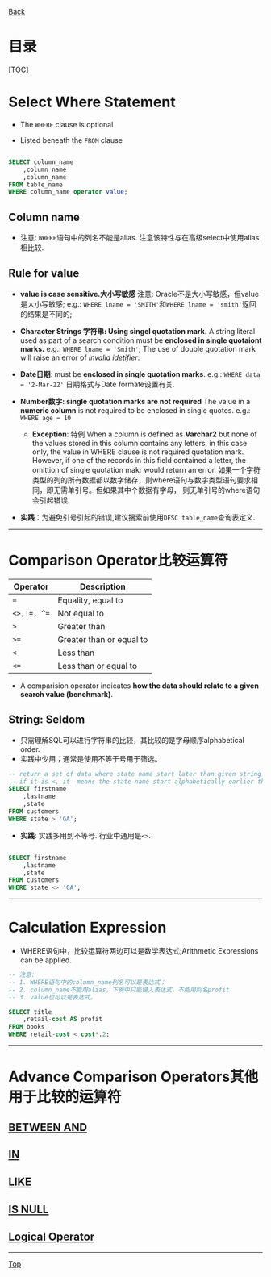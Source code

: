 [Back](../../index.md)

# 目录
[TOC]

# Select Where Statement

- The `WHERE` clause is optional

- Listed beneath the `FROM` clause

```SQL

SELECT column_name
    ,column_name
    ,column_name
FROM table_name
WHERE column_name operator value;

```

## Column name

- 注意: `WHERE`语句中的列名不能是alias. 注意该特性与在高级select中使用alias相比较.

## Rule for value

- **value is case sensitive.大小写敏感**
    注意: Oracle不是大小写敏感，但value是大小写敏感;
    e.g.: `WHERE lname = 'SMITH'`和`WHERE lname = 'smith'`返回的结果是不同的;


- **Character Strings 字符串: Using **singel** quotation mark.**
    A string literal used as part of a search condition must be **enclosed in single quotaiont marks.**
    e.g.: `WHERE lname = 'Smith'`;
    The use of double quotation mark will raise an error of _invalid idetifier_.


- **Date日期**: 
    must be **enclosed in single quotation marks**.
    e.g.: `WHERE data = '2-Mar-22'`
    日期格式与Date formate设置有关.


- **Number数字: single quotation marks are not required**
    The value in a **numeric column** is not required to be enclosed in single quotes.
    e.g.: `WHERE age = 10`

    - **Exception**: 特例
    When a column is defined as **Varchar2** but none of the values stored in this column contains any letters, in this case only, the value in WHERE clause is not required quotation mark. However, if one of the records in this field contained a letter, the omittion of single quotation makr would return an error.
    如果一个字符类型的列的所有数据都以数字储存，则where语句与数字类型语句要求相同，即无需单引号。但如果其中个数据有字母， 则无单引号的where语句会引起错误.

- **实践**：为避免引号引起的错误,建议搜索前使用`DESC table_name`查询表定义.

***

# Comparison Operator比较运算符

|Operator|Description|
|---|---|
|`=`|Equality, equal to|
|`<>,!=, ^=`|Not equal to|
|`>`|Greater than|
|`>=`|Greater than or equal to|
|`<`|Less than|
|`<=`|Less than or equal to|

- A comparision operator indicates **how the data should relate to a given search value (benchmark)**.

## String: Seldom

- 只需理解SQL可以进行字符串的比较，其比较的是字母顺序alphabetical order.
- 实践中少用；通常是使用不等于号用于筛选。

```sql
-- return a set of data where state name start later than given string "GA"
-- if it is <, it  means the state name start alphabetically earlier than the given string
SELECT firstname
    ,lastname
    ,state
FROM customers
WHERE state > 'GA';

```

- **实践**: 实践多用到不等号. 行业中通用是`<>`.

```sql

SELECT firstname
    ,lastname
    ,state
FROM customers
WHERE state <> 'GA';

```

***

# Calculation Expression

- WHERE语句中，比较运算符两边可以是数学表达式;Arithmetic Expressions can be applied.

```sql
-- 注意:
-- 1. WHERE语句中的column_name列名可以是表达式；
-- 2. column_name不能用alias，下例中只能键入表达式，不能用别名profit
-- 3. value也可以是表达式。

SELECT title
    ,retail-cost AS profit
FROM books
WHERE retail-cost < cost*.2;

```

***

# Advance Comparison Operators其他用于比较的运算符

## [BETWEEN AND](../Select_Where/select_where_between_and.md)

## [IN](../Select_Where/select_where_in.md)

## [LIKE](../Select_Where/select_where_like.md)

## [IS NULL](../Select_Where/select_where_is_null.md)

## [Logical Operator](../Select_Where/select_logical_operator.md)

***

[Top](#目录)
